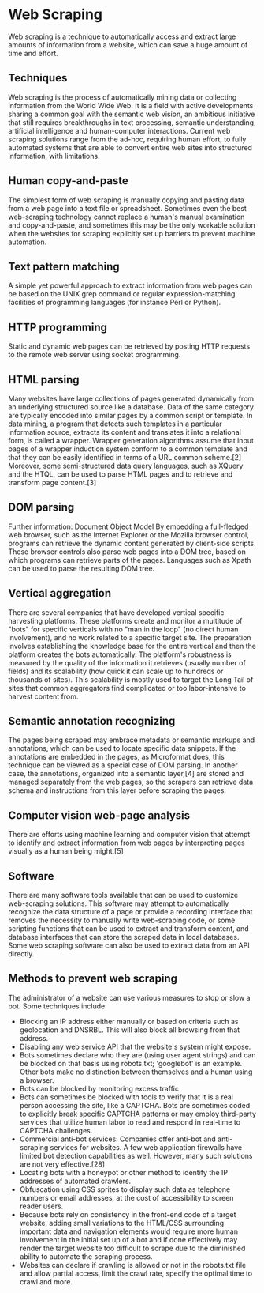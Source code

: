 # Web Scraping
Web scraping is a technique to automatically access and extract large amounts of information from a website, which can save a huge amount of time and effort.

## Techniques
Web scraping is the process of automatically mining data or collecting information from the World Wide Web. It is a field with active developments sharing a common goal with the semantic web vision, an ambitious initiative that still requires breakthroughs in text processing, semantic understanding, artificial intelligence and human-computer interactions. Current web scraping solutions range from the ad-hoc, requiring human effort, to fully automated systems that are able to convert entire web sites into structured information, with limitations.

## Human copy-and-paste
The simplest form of web scraping is manually copying and pasting data from a web page into a text file or spreadsheet.
Sometimes even the best web-scraping technology cannot replace a human's manual examination and copy-and-paste, and sometimes this may be the only workable solution when the websites for scraping explicitly set up barriers to prevent machine automation.

## Text pattern matching
A simple yet powerful approach to extract information from web pages can be based on the UNIX grep command or regular expression-matching facilities of programming languages (for instance Perl or Python).

## HTTP programming
Static and dynamic web pages can be retrieved by posting HTTP requests to the remote web server using socket programming.

## HTML parsing
Many websites have large collections of pages generated dynamically from an underlying structured source like a database. Data of the same category are typically encoded into similar pages by a common script or template. In data mining, a program that detects such templates in a particular information source, extracts its content and translates it into a relational form, is called a wrapper. Wrapper generation algorithms assume that input pages of a wrapper induction system conform to a common template and that they can be easily identified in terms of a URL common scheme.[2] Moreover, some semi-structured data query languages, such as XQuery and the HTQL, can be used to parse HTML pages and to retrieve and transform page content.[3]

## DOM parsing
Further information: Document Object Model
By embedding a full-fledged web browser, such as the Internet Explorer or the Mozilla browser control, programs can retrieve the dynamic content generated by client-side scripts. These browser controls also parse web pages into a DOM tree, based on which programs can retrieve parts of the pages. Languages such as Xpath can be used to parse the resulting DOM tree.

## Vertical aggregation
There are several companies that have developed vertical specific harvesting platforms. These platforms create and monitor a multitude of "bots" for specific verticals with no "man in the loop" (no direct human involvement), and no work related to a specific target site. The preparation involves establishing the knowledge base for the entire vertical and then the platform creates the bots automatically. The platform's robustness is measured by the quality of the information it retrieves (usually number of fields) and its scalability (how quick it can scale up to hundreds or thousands of sites). This scalability is mostly used to target the Long Tail of sites that common aggregators find complicated or too labor-intensive to harvest content from.

## Semantic annotation recognizing
The pages being scraped may embrace metadata or semantic markups and annotations, which can be used to locate specific data snippets. If the annotations are embedded in the pages, as Microformat does, this technique can be viewed as a special case of DOM parsing. In another case, the annotations, organized into a semantic layer,[4] are stored and managed separately from the web pages, so the scrapers can retrieve data schema and instructions from this layer before scraping the pages.

## Computer vision web-page analysis
There are efforts using machine learning and computer vision that attempt to identify and extract information from web pages by interpreting pages visually as a human being might.[5]

## Software
There are many software tools available that can be used to customize web-scraping solutions. This software may attempt to automatically recognize the data structure of a page or provide a recording interface that removes the necessity to manually write web-scraping code, or some scripting functions that can be used to extract and transform content, and database interfaces that can store the scraped data in local databases. Some web scraping software can also be used to extract data from an API directly.

## Methods to prevent web scraping
The administrator of a website can use various measures to stop or slow a bot. Some techniques include:

* Blocking an IP address either manually or based on criteria such as geolocation and DNSRBL. This will also block all browsing from that address.
* Disabling any web service API that the website's system might expose.
* Bots sometimes declare who they are (using user agent strings) and can be blocked on that basis using robots.txt; 'googlebot' is an example. Other bots make no distinction between themselves and a human using a browser.
* Bots can be blocked by monitoring excess traffic
* Bots can sometimes be blocked with tools to verify that it is a real person accessing the site, like a CAPTCHA. Bots are sometimes coded to explicitly break specific CAPTCHA patterns or may employ third-party services that utilize human labor to read and respond in real-time to CAPTCHA challenges.
* Commercial anti-bot services: Companies offer anti-bot and anti-scraping services for websites. A few web application firewalls have limited bot detection capabilities as well. However, many such solutions are not very effective.[28]
* Locating bots with a honeypot or other method to identify the IP addresses of automated crawlers.
* Obfuscation using CSS sprites to display such data as telephone numbers or email addresses, at the cost of accessibility to screen reader users.
* Because bots rely on consistency in the front-end code of a target website, adding small variations to the HTML/CSS surrounding important data and navigation elements would require more human involvement in the initial set up of a bot and if done effectively may render the target website too difficult to scrape due to the diminished ability to automate the scraping process.
* Websites can declare if crawling is allowed or not in the robots.txt file and allow partial access, limit the crawl rate, specify the optimal time to crawl and more.
